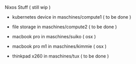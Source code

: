 Nixos Stuff ( still wip )

- kubernetes device in maschines/compute1 ( to be done )
- file storage in maschines/compute2 ( to be done )

- macbook pro in maschines/suiko ( osx )
- macbook pro m1 in maschines/kimmie ( osx )
- thinkpad x260 in maschines/tux ( to be done )
